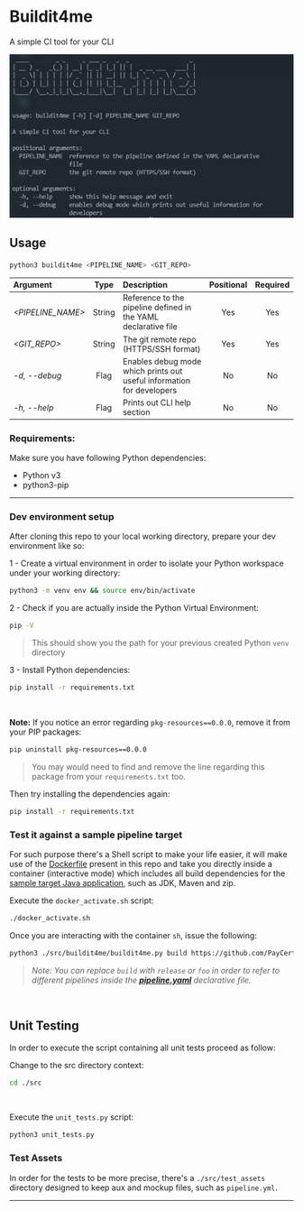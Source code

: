 # Buildit4me

A simple CI tool for your CLI

![Demo image](./assets/buildit4me.png)

## Usage

```bash
python3 buildit4me <PIPELINE_NAME> <GIT_REPO>
```

| Argument  |  Type |  Description | Positional | Required |
|:-----------|:-------:|:--------------|:--------:|:--------:|
| *<PIPELINE_NAME>* |  String  | Reference to the pipeline defined in the YAML declarative file  | Yes | Yes |
| *<GIT_REPO>*  |  String  | The git remote repo (HTTPS/SSH format) | Yes | Yes |
| *-d, --debug*  |  Flag  | Enables debug mode which prints out useful information for developers | No | No |
| *-h, --help*  |  Flag  | Prints out CLI help section | No | No |

### Requirements:

Make sure you have following Python dependencies:
- Python v3
- python3-pip

---

### Dev environment setup

After cloning this repo to your local working directory, prepare your dev environment like so:

1 - Create a virtual environment in order to isolate your Python workspace under your working directory:
```bash
python3 -m venv env && source env/bin/activate 
```

2 - Check if you are actually inside the Python Virtual Environment:
```bash
pip -V
```
> This should show you the path for your previous created Python `venv` directory

3 - Install Python dependencies:
```bash
pip install -r requirements.txt
```

<br />

**Note:** If you notice an error regarding `pkg-resources==0.0.0`, remove it from your PIP packages:
```bash
pip uninstall pkg-resources==0.0.0
```
> You may would need to find and remove the line regarding this package from your `requirements.txt` too.

Then try installing the dependencies again:
```bash
pip install -r requirements.txt
```


### Test it against a sample pipeline target

For such purpose there's a Shell script to make your life easier, it will make use of the [Dockerfile](./Dockerfile) present in this repo and take you directly inside a container (interactive mode) which includes all build dependencies for the [sample target Java application](https://github.com/PayCertify/devops-scripting-helloworld), such as JDK, Maven and zip.

Execute the `docker_activate.sh` script:
```bash
./docker_activate.sh
```

Once you are interacting with the container `sh`, issue the following:
```bash
python3 ./src/buildit4me/buildit4me.py build https://github.com/PayCertify/devops-scripting-helloworld.git
```
> *Note: You can replace `build` with `release` or `foo` in order to refer to different pipelines inside the [**pipeline.yaml**](https://github.com/PayCertify/devops-scripting-helloworld/blob/master/pipeline.yml) declarative file.*

<br />

## Unit Testing

In order to execute the script containing all unit tests proceed as follow:

Change to the src directory context:
```bash
cd ./src
```

<br />

Execute the `unit_tests.py` script:
```bash
python3 unit_tests.py
```

### Test Assets

In order for the tests to be more precise, there's a `./src/test_assets` directory designed to keep aux and mockup files, such as `pipeline.yml`.

---